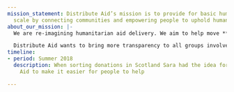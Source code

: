 ```yaml
---
mission_statement: Distribute Aid’s mission is to provide for basic human needs at
  scale by connecting communities and empowering people to uphold human dignity.
about_our_mission: |-
  We are re-imagining humanitarian aid delivery. We aim to help move **humanitarian aid** to where it is needed most, create an **efficient** and **time-saving** system for shipments of aid, and **lower carbon emissions** for humanitarian aid. Distribute Aid has the end goal of producing a platform for the use of aid collection and service, providing groups that will incorporate all of these aims seamlessly. We offer support to a huge network of grassroots organisations working within the Refugee Aid movement in Europe, and COVID-19 response groups in Europe and the US.

  Distribute Aid wants to bring more transparency to all groups involved around what donations are on offer, and make it easier to see what is needed where, which also prevents waste. Creating a platform for aid delivery will connect hundreds of independent groups working in the same field, for the same greater cause but who currently have little oversight. This platform will also provide a way to collect data on regional needs, providing a wider overview of needs and assisting in securing in-kind donations to a scale never before possible!
timeline:
- period: Summer 2018
  description: When sorting donations in Scotland Sara had the idea for Distribute
    Aid to make it easier for people to help

---
```

